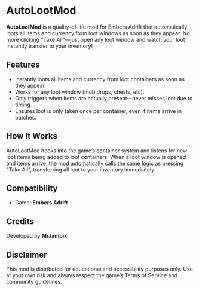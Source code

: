 # AutoLootMod

**AutoLootMod** is a quality-of-life mod for Embers Adrift that automatically loots all items and currency from loot windows as soon as they appear. No more clicking "Take All"—just open any loot window and watch your loot instantly transfer to your inventory!

## Features

- Instantly loots all items and currency from loot containers as soon as they appear.
- Works for any loot window (mob drops, chests, etc).
- Only triggers when items are actually present—never misses loot due to timing.
- Ensures loot is only taken once per container, even if items arrive in batches.

## How It Works

AutoLootMod hooks into the game’s container system and listens for new loot items being added to loot containers. When a loot window is opened and items arrive, the mod automatically calls the same logic as pressing "Take All", transferring all loot to your inventory immediately.

## Compatibility
- Game: **Embers Adrift**

## Credits

Developed by **MrJambix**.  

## Disclaimer

This mod is distributed for educational and accessibility purposes only. Use at your own risk and always respect the game’s Terms of Service and community guidelines.